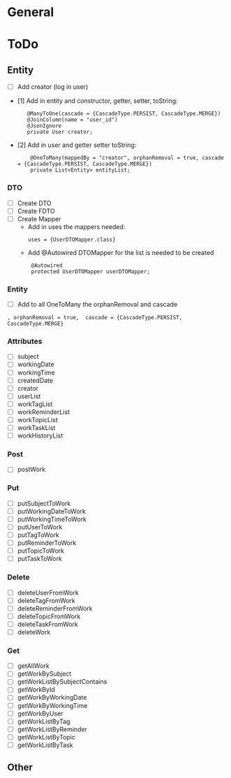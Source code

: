 # General

# ToDo

## Entity

- [ ] Add creator (log in user)
- [1] Add in entity and constructor, getter, setter, toString:
   ```
      @ManyToOne(cascade = {CascadeType.PERSIST, CascadeType.MERGE})
      @JoinColumn(name = "user_id")
      @JsonIgnore
      private User creator;
  ```
- [2] Add in user and getter setter toString:
  ```
      @OneToMany(mappedBy = "creator", orphanRemoval = true, cascade = {CascadeType.PERSIST, CascadeType.MERGE})
      private List<Entity> entityList;
  ```

### DTO

- [ ] Create DTO
- [ ] Create FDTO
- [ ] Create Mapper
    - Add in uses the mappers needed:
      ```
      uses = {UserDTOMapper.class}
      ```
    - Add @Autowired DTOMapper for the list is needed to be created
      ```
       @Autowired
       protected UserDTOMapper userDTOMapper;
      ```

### Entity

- [ ] Add to all OneToMany the orphanRemoval and cascade

```
, orphanRemoval = true,  cascade = {CascadeType.PERSIST, CascadeType.MERGE}
```

### Attributes

- [ ] subject
- [ ] workingDate
- [ ] workingTime
- [ ] createdDate
- [ ] creator
- [ ] userList
- [ ] workTagList
- [ ] workReminderList
- [ ] workTopicList
- [ ] workTaskList
- [ ] workHistoryList

### Post

- [ ] postWork

### Put

- [ ] putSubjectToWork
- [ ] putWorkingDateToWork
- [ ] putWorkingTimeToWork
- [ ] putUserToWork
- [ ] putTagToWork
- [ ] putReminderToWork
- [ ] putTopicToWork
- [ ] putTaskToWork

### Delete

- [ ] deleteUserFromWork
- [ ] deleteTagFromWork
- [ ] deleteReminderFromWork
- [ ] deleteTopicFromWork
- [ ] deleteTaskFromWork
- [ ] deleteWork

### Get

- [ ] getAllWork
- [ ] getWorkBySubject
- [ ] getWorkListBySubjectContains
- [ ] getWorkById
- [ ] getWorkByWorkingDate
- [ ] getWorkByWorkingTime
- [ ] getWorkByUser
- [ ] getWorkListByTag
- [ ] getWorkListByReminder
- [ ] getWorkListByTopic
- [ ] getWorkListByTask

## Other
